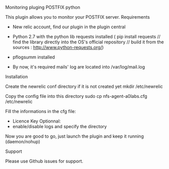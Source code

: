 Monitoring pluging POSTFIX python

This plugin allows you to monitor your POSTFIX server.
Requirements

- New relic account, find our plugin in the plugin central
- Python 2.7 with the python lib requests installed ( pip install requests // find the library directly into the OS's official repository // build it from the sources : http://www.python-requests.org/)
- pflogsumm installed

- By now, it's required mails' log are located into /var/log/mail.log

Installation

Create the newrelic conf directory if it is not created yet
mkdir /etc/newrelic

Copy the config file into this directory
sudo cp nfs-agent-a0labs.cfg /etc/newrelic

Fill the informations in the cfg file:
- Licence Key
Optionnal:
- enable/disable logs and specify the directory

Now you are good to go, just launch the plugin and keep it running (daemon/nohup)

Support

Please use Github issues for support.